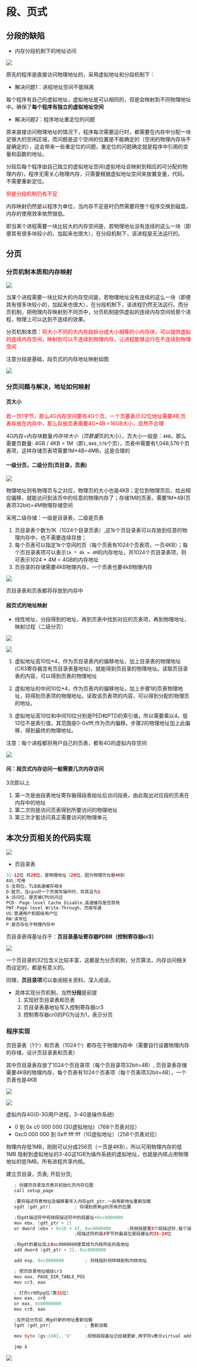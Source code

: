 
# 段、页式

## 分段的缺陷

* 内存分段机制下的地址访问

![](../04_page/imgs/1.jpg)

原先的程序是直接访问物理地址的，采用虚拟地址和分段机制下：

* 解决问题1：进程地址空间不能隔离

每个程序有自己的虚拟地址，虚拟地址是可以相同的，但是会映射到不同物理地址中。确保了**每个程序有独立的虚拟地址空间**

* 解决问题2：程序地址重定位的问题

原来直接访问物理地址的情况下，程序每次需要运行时，都需要在内存中分配一块足够大的空闲区域，而问题是这个空闲的位置是不能确定的（空闲的物理内存块不是确定的），这会带来一些重定位的问题，重定位的问题确定就是程序中引用的变量和函数的地址。

分段后每个程序由自己独立的虚拟地址空间(虚拟地址会映射到相应的可分配的物理内存)，程序无需关心物理内存，只需要根据虚拟地址空间来放置变量，代码，不需要重新定位。

<font color='red'>但是分段机制仍有不足</font>

内存映射仍然是以程序为单位，当内存不足是时仍然需要将整个程序交换到磁盘，内存的使用效率依然很低。

即当某个进程需要一块比较大的内存空间是，若物理地址没有连续的这么一块（即便其有很多块较小的，加起来也很大），在分段机制下，该进程是无法运行的。

## 分页

### 分页机制本质和内存映射

![](../04_page/imgs/3.jpg)

当某个进程需要一块比较大的内存空间是，若物理地址没有连续的这么一块（即便其有很多块较小的，加起来也很大），在分段机制下，该进程仍然无法运行。而分页机制，把物理内存映射到不同页中，分页机制提供虚拟的连续内存空间给那个进程，物理上可以达到不连续的效果。

分页机制本质：<font color='red'>将大小不同的大内存段拆分成大小相等的小内存块，可以提供虚拟的连续内存空间，映射到可以不连续到物理内存，让进程能够运行在不连续到物理空间</font>

注意分段是基础，段页式的内存地址映射如图

![](../04_page/imgs/2.jpg)

### 分页问题与解决，地址如何映射

#### 页大小

<font color='red'>若一页1字节，那么4G内存空间要有4G个页，一个页要表示32位地址需要4B,页表存放在内存中，那么存放页表需要4G*4B =16GB大小，显然不合理</font>

4G内存=内存块数量*内存块大小（页数量*页的大小），页大小一般是：`4KB`，那么需要页数量: 4GB / 4KB = 1M（即`1,048,576`个页），页表中需要有1,048,576个页表项，这样存储页表项需要1M*4B=4MB，这是合理的

#### 一级分页，二级分页(页目录，页表)

![](../04_page/imgs/4.jpg)

物理地址则有物理页与之对应，物理页的大小也是4KB；定位到物理页后，给出相应偏移，就能访问到该页中的任意的物理内存了；存储1M的页表，需要1M*4B(页表项32bit)=4M物理存储空间

采用二级存储：一级是目录表，二级是页表

   1. 页目录表个数为1K（1024个目录页表）,这1k个页目录表可以存放到任意的物理内存中，也不需要连续存放；
   2. 每个页表可以指定1k个空间的页（每个页表有1024个页表项，一页4KB）；每个页目录表项可以表示`1k * 4k = 4M`的内存地址，共1024个页目录表项，则可表示1024 * 4M = 4GB的内存地址
   3. 页目录的存储需要4KB物理内存，一个页表也要4kB物理内存

![](../04_page/imgs/5.jpg)

页目录表和页表都将存放到内存中

#### 段页式的地址映射

* 线性地址，分段得到的地址，再到页表中找到对应的页表项，再到物理地址，映射过程（二级分页）

![](../04_page/imgs/6.jpg)

![](../04_page/imgs/7.jpg)

1. 虚拟地址高10位*4，作为页目录表内的偏移地址，加上目录表的物理地址(CR3寄存器含有页目录表基地址)，就能得到页目录的物理地址。读取页目录表的内容，可以得到页表的物理地址

2. 虚拟地址的中间10位*4，作为页表内的偏移地址，加上步骤1的页表物理地址，将得到页表项的物理地址。读取该页表项的内容，可以得到分配的物理页的地址。

3. 虚拟地址高10位和中间10位分别是PED和PTD的索引值，所以需要乘以4。低12位不是索引值，其范围是0-0xfff,作为页内偏移。步骤2的物理地址加上此偏移，得到最终的物理地址。

注意：每个进程都将用户自己的页表，都有4G的虚拟内存空间

![](../04_page/imgs/8.jpg)

#### 问：段页式内存访问一般需要几次内存访问

3次即以上

1. 第一次是由段表地址寄存器得段表始址后访问段表，由此取出对应段的页表在内存中的地址
2. 第二次则是访问页表得到所要访问的物理地址
3. 第三次才能访问真正需要访问的物理单元

## 本次分页相关的代码实现

![](../04_page/imgs/7.jpg)

* 页目录表

```java
31-12位 共20位，是物理地址（20位，因为物理页也是4KB）
AVL:可用
G:全局位，TLB高速缓存相关
D:脏页，当cpu对一个页面写操作时，将其设为1
A:访问位，是否被CPU访问过
PCD: Page-level Cache Disable,高速缓存是否禁用
PWT:Page-level Write-Through，页级写通
US:普通用户和超级用户位
RW:读写位
P:是否存在于物理内存中
```

页目录表得基址存于：**页目录基址寄存器PDBR（控制寄存器cr3）**

![](../04_page/imgs/9.jpg)

一个页目录的32位含义比较丰富，这都是为分页机制，分页算法，内存访问相关而设定的，都是有意义的。

同理，**页目录项**可以查阅相关资料，深入阅读。

* 具体实现分页机制，当然**分段**是前提
   1. 实现好页目录表和页表
   2. 页目录表基地址写入控制寄存器cr3
   3. 控制寄存器cr0的PG为设为1，表示分页

### 程序实现

页目录表（1个）和页表（1024个）都存在于物理内存中（需要自行设置物理内存的存储，设计页目录表和页表）

其中页目录表存放了1024个页目录项（每个页目录项32bit=4B）, 页目录表存储需要4KB的物理内存，每个页表有1024个页表项（每个页表项32bit=4B），一个页表也是4KB

![](../04_page/imgs/10.jpg)

![](../04_page/imgs/11.jpg)

虚拟内存4G(0-3G用户进程，3-4G是操作系统)

* 0 到 0x c0 000 000 (3G虚拟地址)（768个页表对应）
* 0xc0 000 000 到 0xff fff fff（1G虚拟地址）（256个页表对应）

物理内存低1MB，刚刚可以分成256页（一页是4KB），所以可用物理内存的低1MB 隐射到虚拟地址的3-4G这1GB为操作系统的虚拟地址，也就是内核占用物理地址的低1MB。所有进程共享内核。

建立页目录，页表; 开启分页;

```java
   ; 创建页目录及页表并初始化页内存位图
   call setup_page

   ;要将描述符表地址及偏移量写入内存gdt_ptr,一会用新地址重新加载
   sgdt [gdt_ptr]	      ; 存储到原来gdt所有的位置

   ;将gdt描述符中视频段描述符中的段基址+0xc0000000
   mov ebx, [gdt_ptr + 2]  
   or dword [ebx + 0x18 + 4], 0xc0000000      ;视频段是第3个段描述符,每个描述符是8字节,故0x18。
					      ;段描述符的高4字节的最高位是段基址的31~24位

   ;将gdt的基址加上0xc0000000使其成为内核所在的高地址
   add dword [gdt_ptr + 2], 0xc0000000

   add esp, 0xc0000000        ; 将栈指针同样映射到内核地址

   ; 把页目录地址赋给cr3
   mov eax, PAGE_DIR_TABLE_POS
   mov cr3, eax

   ; 打开cr0的pg位(第31位)
   mov eax, cr0
   or eax, 0x80000000
   mov cr0, eax

   ;在开启分页后,用gdt新的地址重新加载
   lgdt [gdt_ptr]             ; 重新加载

   mov byte [gs:160], 'V'     ;视频段段基址已经被更新,用字符v表示virtual addr

   jmp $
```

![](../04_page/imgs/12.jpg)
